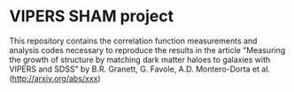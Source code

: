 VIPERS SHAM project
===================

This repository contains the correlation function measurements and analysis
codes necessary to reproduce the results in the article "Measuring the growth
of structure by matching dark matter haloes to galaxies with VIPERS and SDSS"
by B.R. Granett, G. Favole, A.D. Montero-Dorta et al. 
(http://arxiv.org/abs/xxx)
